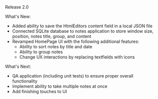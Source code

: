 Release 2.0

What's New:
- Added ability to save the HtmlEditors content field in a local JSON file
- Connected SQLite database to notes application to store window size, position, notes title, group, and content
- Revamped HomePage UI with the following additional features:
    - Ability to sort notes by title and date
    - Ability to group notes
    - Change UX interactions by replacing textfields with icons

What's Next:
- QA application (including unit tests) to ensure proper overall functionality
- Implement ability to take multiple notes at once
- Add finishing touches to UI
